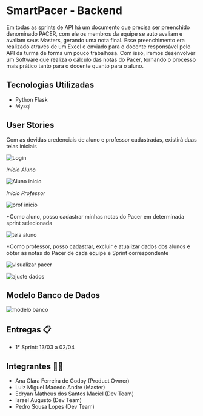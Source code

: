 # SmartPacer - Backend


Em todas as sprints de API há um documento que precisa ser preenchido denominado PACER, com ele os membros da equipe se auto avaliam e avaliam seus Masters, gerando uma nota final. Esse preenchimento era realizado através de um Excel e enviado para o docente responsável pelo API da turma de forma um pouco trabalhosa. Com isso, iremos desenvolver um Software que realiza o cálculo das notas do Pacer, tornando o processo mais prático tanto para o docente quanto para o aluno.


## Tecnologias Utilizadas ##

* Python Flask
* Mysql

## User Stories ##

Com as devidas credenciais de aluno e professor cadastradas, existirá duas telas iniciais

![Login](https://github.com/Salitop/SmartPacer-UI/blob/main/imagens/tela%20login.PNG)

*Início Aluno*

![Aluno inicio](https://github.com/Salitop/SmartPacer-UI/blob/main/imagens/tela%20aluno.PNG)

*Início Professor*

![prof inicio](https://github.com/Salitop/SmartPacer-UI/blob/main/imagens/inicio%20professor.PNG)


*Como aluno, posso cadastrar minhas notas do Pacer em determinada sprint selecionada

![tela aluno](https://github.com/Salitop/SmartPacer-UI/blob/main/imagens/cadastrar%20pacer.PNG)


*Como professor, posso cadastrar, excluir e atualizar dados dos alunos e obter as notas do Pacer de cada equipe e Sprint correspondente

![visualizar pacer](https://github.com/Salitop/SmartPacer-UI/blob/main/imagens/visualiza%C3%A7%C3%A3o%20pacer%20-%20professor.PNG)

![ajuste dados](https://github.com/Salitop/SmartPacer-UI/blob/main/imagens/gestao%20turmas%20e%20alunos%20-%20professor.PNG)


## Modelo Banco de Dados ##

![modelo banco](https://github.com/Salitop/SmartPacer-UI/blob/main/imagens/modelo%20banco%20de%20dados.PNG)

## Entregas 📋 ##

* 1° Sprint: 13/03 a 02/04


## Integrantes 👧👦 ##
* Ana Clara Ferreira de Godoy (Product Owner)
*  Luiz Miguel Macedo Andre (Master)
* Edryan Matheus dos Santos Maciel (Dev Team)
* Israel Augusto (Dev Team)
* Pedro Sousa Lopes (Dev Team)
